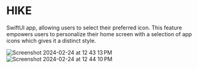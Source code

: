 # HIKE
SwiftUI app, allowing users to select their preferred icon. This feature empowers users to personalize their home screen with a selection of app icons which gives it a distinct style.

![Screenshot 2024-02-24 at 12 43 13 PM](https://github.com/Yasser-Aboibrahim/HIKE/assets/71553756/8037249f-d707-4356-b8bb-0ca62a30a661)
![Screenshot 2024-02-24 at 12 44 10 PM](https://github.com/Yasser-Aboibrahim/HIKE/assets/71553756/465dadea-3fcd-4c92-a9aa-de67e1a51482)
